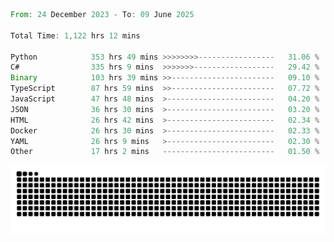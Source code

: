 <!--START_SECTION:waka-->

```rust
From: 24 December 2023 - To: 09 June 2025

Total Time: 1,122 hrs 12 mins

Python            353 hrs 49 mins >>>>>>>>-----------------   31.06 %
C#                335 hrs 9 mins  >>>>>>>------------------   29.42 %
Binary            103 hrs 39 mins >>-----------------------   09.10 %
TypeScript        87 hrs 59 mins  >>-----------------------   07.72 %
JavaScript        47 hrs 48 mins  >------------------------   04.20 %
JSON              36 hrs 30 mins  >------------------------   03.20 %
HTML              26 hrs 42 mins  >------------------------   02.34 %
Docker            26 hrs 30 mins  >------------------------   02.33 %
YAML              26 hrs 9 mins   >------------------------   02.30 %
Other             17 hrs 2 mins   -------------------------   01.50 %
```

<!--END_SECTION:waka-->


<picture>
  <source media="(prefers-color-scheme: dark)" srcset="https://raw.githubusercontent.com/jeerawut97/jeerawut97/output/github-contribution-grid-snake.svg">
  <img alt="github contribution grid snake animation" src="https://raw.githubusercontent.com/jeerawut97/jeerawut97/output/github-contribution-grid-snake.svg">
</picture>
